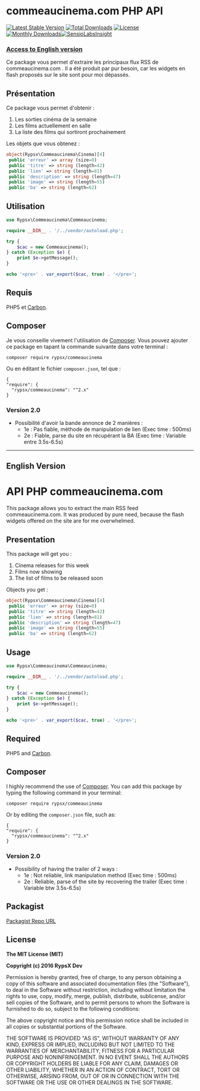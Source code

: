 commeaucinema.com PHP API
=======================

[![Latest Stable Version](https://poser.pugx.org/rypsx/commeaucinema/v/stable?format=flat-square)](https://packagist.org/packages/rypsx/commeaucinema) [![Total Downloads](https://poser.pugx.org/rypsx/commeaucinema/downloads?format=flat-square)](https://packagist.org/packages/rypsx/commeaucinema) [![License](https://poser.pugx.org/rypsx/commeaucinema/license?format=flat-square)](https://packagist.org/packages/rypsx/commeaucinema) [![Monthly Downloads](https://poser.pugx.org/rypsx/commeaucinema/d/monthly?format=flat-square)](https://packagist.org/packages/rypsx/commeaucinema)[![SensioLabsInsight](https://insight.sensiolabs.com/projects/219dc895-5a91-419d-97b1-5a8aebe5f498/mini.png)](https://insight.sensiolabs.com/projects/219dc895-5a91-419d-97b1-5a8aebe5f498)

### [Access to English version](#english)

Ce package vous permet d'extraire les principaux flux RSS de commeaucinema.com . Il a été produit par pur besoin, car les widgets en flash proposés sur le site sont pour moi dépassés.

## Présentation

Ce package vous permet d'obtenir :

1. Les sorties cinéma de la semaine
2. Les films actuellement en salle
3. La liste des films qui sortiront prochainement

Les objets que vous obtenez :

```php
object(Rypsx\Commeaucinema\Cinema)[4]
 public 'erreur' => array (size=0)
 public 'titre' => string (length=42)
 public 'lien' => string (length=81)
 public 'description' => string (length=47)
 public 'image' => string (length=55)
 public 'ba' => string (length=62)
```

## Utilisation

```php
use Rypsx\Commeaucinema\Commeaucinema;

require __DIR__ . '/../vendor/autoload.php';

try {
    $cac = new Commeaucinema();
} catch (Exception $e) {
    print $e->getMessage();
}

echo '<pre>' . var_export($cac, true) . '</pre>';
```

## Requis

PHP5 et [Carbon](https://github.com/briannesbitt/carbon).


## Composer

Je vous conseille vivement l'utilisation de [Composer](https://getcomposer.org/).
Vous pouvez ajouter ce package en tapant la commande suivante dans votre terminal :

    composer require rypsx/commeaucinema

Ou en éditant le fichier `composer.json`, tel que :

    {
    "require": {
      "rypsx/commeaucinema": "^2.x"
    }
 

### Version 2.0
- Possibilité d'avoir la bande annonce de 2 manières :
	- 1e : Pas fiable, méthode de manipulation de lien (Exec time : 500ms)
	- 2e : Fiable, parse du site en récupérant la BA (Exec time : Variable entre 3.5s-6.5s)

---

## English Version <a id="english"></a> 

# API PHP commeaucinema.com

This package allows you to extract the main RSS feed commeaucinema.com. It was produced by pure need, because the flash widgets offered on the site are for me overwhelmed.

## Presentation

This package will get you :

1. Cinema releases for this week
2. Films now showing
3. The list of films to be released soon

Objects you get :
```php
object(Rypsx\Commeaucinema\Cinema)[4]
 public 'erreur' => array (size=0)
 public 'titre' => string (length=42)
 public 'lien' => string (length=81)
 public 'description' => string (length=47)
 public 'image' => string (length=55)
 public 'ba' => string (length=62)
```

## Usage

```php
use Rypsx\Commeaucinema\Commeaucinema;

require __DIR__ . '/../vendor/autoload.php';

try {
    $cac = new Commeaucinema();
} catch (Exception $e) {
    print $e->getMessage();
}

echo '<pre>' . var_export($cac, true) . '</pre>';
```

## Required

PHP5 and [Carbon](https://github.com/briannesbitt/carbon).


## Composer

I highly recommend the use of [Composer](https://getcomposer.org/).
You can add this package by typing the following command in your terminal:

    composer require rypsx/commeaucinema

Or by editing the `composer.json` file, such as:

    {
    "require": {
      "rypsx/commeaucinema": "^2.x"
    }

### Version 2.0
- Possibility of having the trailer of 2 ways :
	- 1e : Not reliable, link manipulation method (Exec time : 500ms)
	- 2e : Reliable, parse of the site by recovering the trailer (Exec time : Variable btw 3.5s-6.5s)

## Packagist

[Packagist Repo URL](https://packagist.org/packages/rypsx/commeaucinema)

## License

**The MIT License (MIT)**

**Copyright (c) 2016 RypsX Dev**

Permission is hereby granted, free of charge, to any person obtaining a copy
of this software and associated documentation files (the "Software"), to deal
in the Software without restriction, including without limitation the rights
to use, copy, modify, merge, publish, distribute, sublicense, and/or sell
copies of the Software, and to permit persons to whom the Software is
furnished to do so, subject to the following conditions:

The above copyright notice and this permission notice shall be included in all
copies or substantial portions of the Software.

THE SOFTWARE IS PROVIDED "AS IS", WITHOUT WARRANTY OF ANY KIND, EXPRESS OR
IMPLIED, INCLUDING BUT NOT LIMITED TO THE WARRANTIES OF MERCHANTABILITY,
FITNESS FOR A PARTICULAR PURPOSE AND NONINFRINGEMENT. IN NO EVENT SHALL THE
AUTHORS OR COPYRIGHT HOLDERS BE LIABLE FOR ANY CLAIM, DAMAGES OR OTHER
LIABILITY, WHETHER IN AN ACTION OF CONTRACT, TORT OR OTHERWISE, ARISING FROM,
OUT OF OR IN CONNECTION WITH THE SOFTWARE OR THE USE OR OTHER DEALINGS IN THE
SOFTWARE.